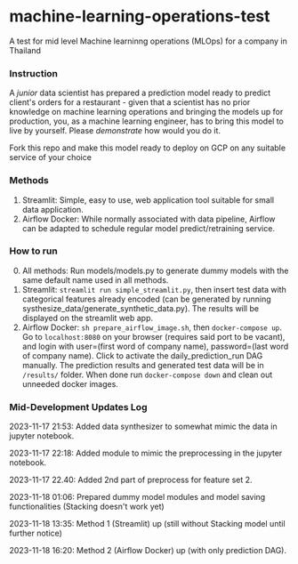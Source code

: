# machine-learning-operations-test
A test for mid level Machine learninng operations (MLOps) for a company in Thailand

### Instruction

A _junior_ data scientist has prepared a prediction model ready to predict client's orders for a restaurant - given that a scientist has no prior knowledge on machine learning operations and bringing the models up for production, you, as a machine learning engineer, has to bring this model to live by yourself. Please *demonstrate* how would you do it. 

Fork this repo and make this model ready to deploy on GCP on any suitable service of your choice


### Methods

1. Streamlit: Simple, easy to use, web application tool suitable for small data application.
2. Airflow Docker: While normally associated with data pipeline, Airflow can be adapted to schedule regular model predict/retraining service.

### How to run

0. All methods: Run models/models.py to generate dummy models with the same default name used in all methods.
1. Streamlit: ```streamlit run simple_streamlit.py```, then insert test data with categorical features already encoded (can be generated by running systhesize_data/generate_synthetic_data.py). The results will be displayed on the streamlit web app.
2. Airflow Docker: ```sh prepare_airflow_image.sh```, then ```docker-compose up```. Go to ```localhost:8080``` on your browser (requires said port to be vacant), and login with user=(first word of company name), password=(last word of company name). Click to activate the daily_prediction_run DAG manually. The prediction results and generated test data will be in ```/results/``` folder. When done run ```docker-compose down``` and clean out unneeded docker images.

### Mid-Development Updates Log

2023-11-17 21:53: Added data synthesizer to somewhat mimic the data in jupyter notebook.

2023-11-17 22:18: Added module to mimic the preprocessing in the jupyter notebook.

2023-11-17 22.40: Added 2nd part of preprocess for feature set 2.

2023-11-18 01:06: Prepared dummy model modules and model saving functionalities (Stacking doesn't work yet)

2023-11-18 13:35: Method 1 (Streamlit) up (still without Stacking model until further notice)

2023-11-18 16:20: Method 2 (Airflow Docker) up (with only prediction DAG).
